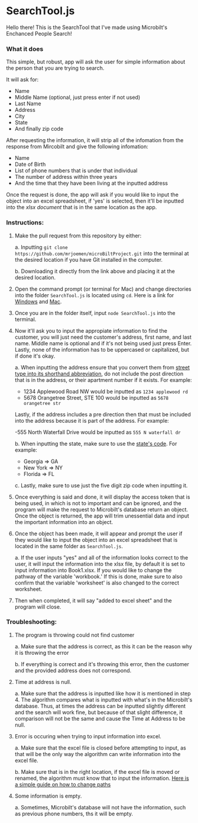 # SearchTool.js

Hello there! This is the SearchTool that I've made using Microbilt's Enchanced People Search!

### What it does
This simple, but robust, app will ask the user for simple information about the person that you are trying to search.

It will ask for:

* Name
* Middle Name (optional, just press enter if not used)
* Last Name
* Address
* City
* State
* And finally zip code

After requesting the information, it will strip all of the infomation from the response from Mircobilt and give the following infomation:

* Name
* Date of Birth
* List of phone numbers that is under that individual
* The number of address within three years
* And the time that they have been living at the inputted address

Once the request is done, the app will ask if you would like to input the object into an excel spreadsheet, if 'yes' is selected, then it'll be inputted into the *xlsx document* that is in the same location as the app.

### Instructions:

1. Make the pull request from this repository by either:

    a. Inputting `git clone https://github.com/mrjoemen/microBiltProject.git` into the terminal at the desired location if you have Git installed in the computer.

    b. Downloading it directly from the link above and placing it at the desired location.

2. Open the command prompt (or terminal for Mac) and change directories into the folder `SearchTool.js` is located using `cd`. Here is a link for [Windows](https://docs.microsoft.com/en-us/windows-server/administration/windows-commands/cd) and [Mac](https://github.com/0nn0/terminal-mac-cheatsheet#english-version).  

3. Once you are in the folder itself, input `node SearchTool.js` into the terminal.

4. Now it'll ask you to input the appropiate information to find the customer, you will just need the customer's address, first name, and last name. Middle name is optional and if it's not being used just press Enter. Lastly, none of the information has to be uppercased or capitalized, but if done it's okay.

    a. When inputting the address ensure that you convert them from [street type into its shorthand abbreviation](https://cceo.org/addressing/documents/StreetAbbreviationsGuide.pdf), do not include the post direction that is in the address, or their apartment number if it exists. For example:

    - 1234 Applewood Road NW would be inputted as `1234 applewood rd`
    - 5678 Orangetree Street, STE 100 would be inputted as `5678 orangetree str`

    Lastly, if the address includes a pre direction then that must be included into the address because it is part of the address. For example:

    -555 North Waterfall Drive would be inputted as `555 N waterfall dr`
    
    b. When inputting the state, make sure to use the [state's code](https://www.factmonster.com/us/postal-information/state-abbreviations-and-state-postal-codes). For example:

    - Georgia => GA
    - New York => NY
    - Florida => FL

    c. Lastly, make sure to use just the five digit zip code when inputting it.

5. Once everything is said and done, it will display the access token that is being used, in which is not to important and can be ignored, and the program will make the request to Microbilt's database return an object. Once the object is returned, the app will trim unessential data and input the important information into an object.

6. Once the object has been made, it will appear and prompt the user if they would like to input the object into an excel spreadsheet that is located in the same folder as `SearchTool.js`.

    a. If the user inputs "yes" and all of the information looks correct to the user, it will input the information into the xlsx file, by default it is set to input information into Book1.xlsx. If you would like to change the pathway of the variable 'workbook.' If this is done, make sure to also confirm that the variable 'worksheet' is also changed to the correct worksheet.

7. Then when completed, it will say "added to excel sheet" and the program will close.

### Troubleshooting:

1. The program is throwing could not find customer

    a. Make sure that the address is correct, as this it can be the reason why it is throwing the error

    b. If everything is correct and it's throwing this error, then the customer and the provided address does not correspond.

2. Time at address is null.

    a. Make sure that the address is inputted like how it is mentioned in step 4. The algorithm compares what is inputted with what's in the Microbilt's database. Thus, at times the address can be inputted slightly different and the search will work fine, but because of that slight difference, it comparison will not be the same and cause the Time at Address to be null.

3. Error is occuring when trying to input information into excel.

    a. Make sure that the excel file is closed before attempting to input, as that will be the only way the algorithm can write information into the excel file.

    b. Make sure that is in the right location, if the excel file is moved or renamed, the algorithm must know that to input the information.  [Here is a simple guide on how to change paths](https://www.w3schools.com/nodejs/ref_path.asp)

4. Some information is empty.

    a. Sometimes, Microbilt's database will not have the information, such as previous phone numbers, ths it will be empty.
